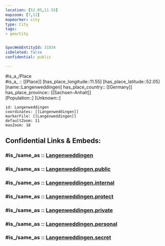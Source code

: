 ```yaml
---
location: [52.05,11.55] 
mapzoom: [7,12] 
mapmarker: city 
type: City
tags:
- geo/City


SpocWebEntityId: 31834
isDeleted: false
confidential: public

---
```

#is_a_/Place  
#is_a_ :: [[Place]] 
[has_place_longitude::11.55] 
[has_place_latitude::52.05] 
[name::Langenweddingen] 
has_place_country:: [[Germany]]  
has_place_province:: [[Sachsen-Anhalt]]  
[Population::] 
[Unknown::] 


```leaflet
id: Langenweddingen
coordinates: [[Langenweddingen]] 
markerFile: [[Langenweddingen]] 
defaultZoom: 11 
maxZoom: 18
```


## Confidential Links & Embeds: 

### #is_/same_as :: [Langenweddingen](/_Standards/Earth/Continent/Europe/Europe~Central/Germany/Germany~East/Sachsen-Anhalt/counties~SA/Börde/cities~Börde/Sülzetal/City/Langenweddingen.md) 

### #is_/same_as :: [Langenweddingen.public](/_public/Earth/Continent/Europe/Europe~Central/Germany/Germany~East/Sachsen-Anhalt/counties~SA/Börde/cities~Börde/Sülzetal/City/Langenweddingen.public.md) 

### #is_/same_as :: [Langenweddingen.internal](/_internal/Earth/Continent/Europe/Europe~Central/Germany/Germany~East/Sachsen-Anhalt/counties~SA/Börde/cities~Börde/Sülzetal/City/Langenweddingen.internal.md) 

### #is_/same_as :: [Langenweddingen.protect](/_protect/Earth/Continent/Europe/Europe~Central/Germany/Germany~East/Sachsen-Anhalt/counties~SA/Börde/cities~Börde/Sülzetal/City/Langenweddingen.protect.md) 

### #is_/same_as :: [Langenweddingen.private](/_private/Earth/Continent/Europe/Europe~Central/Germany/Germany~East/Sachsen-Anhalt/counties~SA/Börde/cities~Börde/Sülzetal/City/Langenweddingen.private.md) 

### #is_/same_as :: [Langenweddingen.personal](/_personal/Earth/Continent/Europe/Europe~Central/Germany/Germany~East/Sachsen-Anhalt/counties~SA/Börde/cities~Börde/Sülzetal/City/Langenweddingen.personal.md) 

### #is_/same_as :: [Langenweddingen.secret](/_secret/Earth/Continent/Europe/Europe~Central/Germany/Germany~East/Sachsen-Anhalt/counties~SA/Börde/cities~Börde/Sülzetal/City/Langenweddingen.secret.md)

